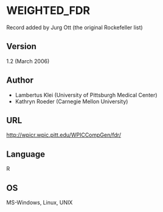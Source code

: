 # WEIGHTED_FDR
Record added by Jurg Ott (the original Rockefeller list)

## Version
1.2 (March 2006)

## Author
* Lambertus Klei (University of Pittsburgh Medical Center)
* Kathryn Roeder (Carnegie Mellon University)

## URL
http://wpicr.wpic.pitt.edu/WPICCompGen/fdr/

## Language
R

## OS
MS-Windows, Linux, UNIX